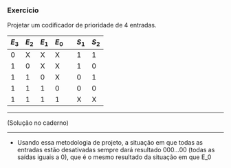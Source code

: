 ### Exercício

Projetar um codificador de prioridade de 4 entradas.

$E_3$ | $E_2$ | $E_1$ | $E_0$  || $S_1$ | $S_2$ |
--|---|---|--|----|-----| ---- |
0 | X | X | X  || 1 | 1|
1 | 0 | X | X || 1 | 0 |
1 | 1 | 0 | X || 0 | 1 |
1 | 1 | 1 | 0 || 0 | 0 |
1 | 1 | 1 | 1 || X | X |

---

(Solução no caderno)

---

- Usando essa metodologia de projeto, a situação em que todas as entradas estão desativadas sempre dará resultado 000...00 (todas as saídas iguais a 0), que é o mesmo resultado da situação em que E_0